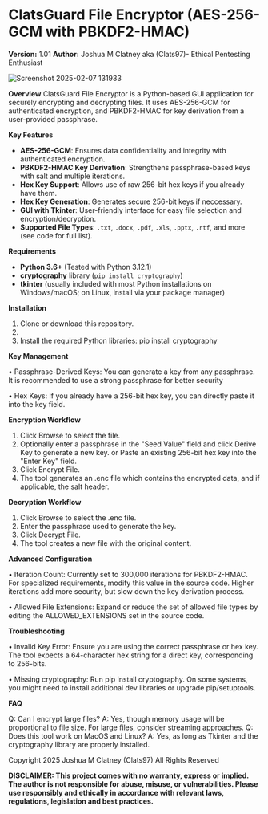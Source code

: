 # ClatsGuard File Encryptor (AES-256-GCM with PBKDF2-HMAC)

**Version:** 1.01
**Author:** Joshua M Clatney aka (Clats97)- Ethical Pentesting Enthusiast 

![Screenshot 2025-02-07 131933](https://github.com/user-attachments/assets/8c8a90c0-aab4-4f7c-86df-bf6c6310953b)

**Overview**
ClatsGuard File Encryptor is a Python-based GUI application for securely encrypting and decrypting files. It uses AES-256-GCM for authenticated encryption, and PBKDF2-HMAC for key derivation from a user-provided passphrase.

**Key Features**

- **AES-256-GCM**: Ensures data confidentiality and integrity with authenticated encryption.
- **PBKDF2-HMAC Key Derivation**: Strengthens passphrase-based keys with salt and multiple iterations.
- **Hex Key Support**: Allows use of raw 256-bit hex keys if you already have them.
- **Hex Key Generation**: Generates secure 256-bit keys if neccessary.
- **GUI with Tkinter**: User-friendly interface for easy file selection and encryption/decryption.
- **Supported File Types**: `.txt`, `.docx`, `.pdf`, `.xls`, `.pptx`, `.rtf`, and more (see code for full list).

**Requirements**

- **Python 3.6+** (Tested with Python 3.12.1)
- **cryptography** library (`pip install cryptography`)
- **tkinter** (usually included with most Python installations on Windows/macOS; on Linux, install via your package manager)

**Installation**

1. Clone or download this repository.
2. 
3. Install the required Python libraries:
   pip install cryptography

**Key Management**

•	Passphrase-Derived Keys: You can generate a key from any passphrase. It is recommended to use a strong passphrase for better security

•	Hex Keys: If you already have a 256-bit hex key, you can directly paste it into the key field.

**Encryption Workflow**

1.	Click Browse to select the file.
2.	Optionally enter a passphrase in the "Seed Value" field and click Derive Key to generate a new key.
or
Paste an existing 256-bit hex key into the "Enter Key" field.
3.	Click Encrypt File.
4.	The tool generates an .enc file which contains the encrypted data, and if applicable, the salt header.

**Decryption Workflow**

1.	Click Browse to select the .enc file.
2.	Enter the passphrase used to generate the key.
3.	Click Decrypt File.
4.	The tool creates a new file with the original content.

**Advanced Configuration**

•	Iteration Count: Currently set to 300,000 iterations for PBKDF2-HMAC. For specialized requirements, modify this value in the source code. Higher iterations add more security, but slow down the key derivation process.

•	Allowed File Extensions: Expand or reduce the set of allowed file types by editing the ALLOWED_EXTENSIONS set in the source code.

**Troubleshooting**

•	Invalid Key Error: Ensure you are using the correct passphrase or hex key. The tool expects a 64-character hex string for a direct key, corresponding to 256-bits.

•	Missing cryptography: Run pip install cryptography. On some systems, you might need to install additional dev libraries or upgrade pip/setuptools.

**FAQ**

Q: Can I encrypt large files?
A: Yes, though memory usage will be proportional to file size. For large files, consider streaming approaches.
Q: Does this tool work on MacOS and Linux?
A: Yes, as long as Tkinter and the cryptography library are properly installed.





Copyright 2025 Joshua M Clatney (Clats97) All Rights Reserved

**DISCLAIMER: This project comes with no warranty, express or implied. The author is not responsible for abuse, misuse, or vulnerabilities. Please use responsibly and ethically in accordance with relevant laws, regulations, legislation and best practices.**
